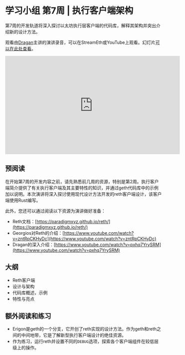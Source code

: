 # 学习小组 第7周 | 执行客户端架构

第7周的开发轨道将深入探讨以太坊执行层客户端的代码库，解释其架构并突出介绍新的设计方法。

观看由[Dragan](https://twitter.com/rakitadragan)主讲的演讲录音，可以在StreamEth或YouTube上观看。幻灯片[可以在此处查看](https://github.com/eth-protocol-fellows/protocol-studies/blob/main/docs/eps/presentations/week7-dev.pdf)。

<iframe width="560" height="315" src="https://www.youtube.com/embed/ibcsc5cv-vc?si=mTR7ReFUZo3vFtJD" title="YouTube video player" frameborder="0" allow="accelerometer; autoplay; clipboard-write; encrypted-media; gyroscope; picture-in-picture; web-share" referrerpolicy="strict-origin-when-cross-origin" allowfullscreen></iframe>

## 预阅读

在开始第7周的开发内容之前，请先熟悉前几周的资源，特别是第2周。执行客户端简介提供了有关执行客户端及其主要特性的知识，并通过geth代码库中的示例加以说明。本次演讲将深入探讨使用现代设计方法开发的reth客户端设计，该客户端使用Rust编写。

此外，您还可以通过阅读以下资源为演讲做好准备：

- Reth文档：[https://paradigmxyz.github.io/reth/](https://paradigmxyz.github.io/reth/)
- Georgios对Reth的介绍：[https://www.youtube.com/watch?v=zntRpCKHyDc](https://www.youtube.com/watch?v=zntRpCKHyDc)
- Dragan的深入介绍：[https://www.youtube.com/watch?v=pxhq7YrySRM](https://www.youtube.com/watch?v=pxhq7YrySRM)

## 大纲

- Reth客户端
- 设计与架构
- 代码库概述，示例
- 特性与亮点

## 额外阅读和练习

- Erigon是geth的一个分支，它开创了reth实现的设计方法。作为geth和reth之间的中间地带，它是了解新型执行客户端设计的绝佳资源。
- 作为练习，运行reth并设置不同的`DEBUG`选项，探索各个客户端组件在较低层级上的操作。
